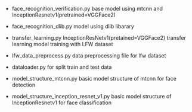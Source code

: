 - face_recognition_verification.py
    base model using mtcnn and InceptionResnetv1(pretrained=VGGFace2)

- face_recognition_dlib.py
    model using dlib libarary

- transfer_learning.py
    InceptionResNetv1(pretained=VGGFace2) transfer learning model training with LFW dataset

- lfw_data_preprocess.py
    data preprocessing file for lfw dataset

- dataloader.py
    for split train and test data

- model_structure_mtcnn.py
    basic model structure of mtcnn for face detection

- model_structure_inception_resnet_v1.py
    basic model structure of InceptionResnetv1 for face classification
